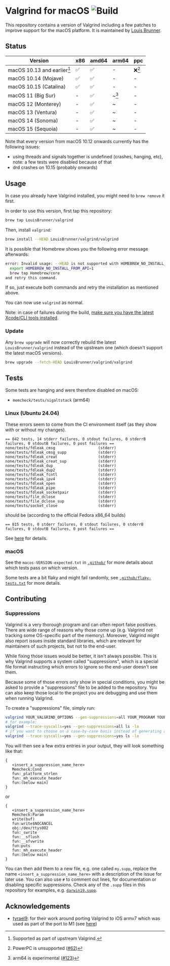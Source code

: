 # Valgrind for macOS ![Build](https://github.com/LouisBrunner/valgrind-macos/workflows/Build/badge.svg)

This repository contains a version of Valgrind including a few patches to improve support for the macOS platform. It is maintained by [Louis Brunner](https://github.com/LouisBrunner).

## Status

| Version                     | x86 | amd64 | arm64  | ppc    |
| --------------------------- | --- | ----- | ------ | ------ |
| macOS 10.13 and earlier[^1] | ✅  | ✅    | -      | ❌[^3] |
| macOS 10.14 (Mojave)        | ✅  | ✅    | -      | -      |
| macOS 10.15 (Catalina)      | ✅  | ✅    | -      | -      |
| macOS 11 (Big Sur)          | -   | ✅    | ~[^2]  | -      |
| macOS 12 (Monterey)         | -   | ✅    | ~      | -      |
| macOS 13 (Ventura)          | -   | ✅    | ~      | -      |
| macOS 14 (Sonoma)           | -   | ✅    | ~      | -      |
| macOS 15 (Sequoia)          | -   | ✅    | ~      | -      |

[^1]: Supported as part of upstream Valgrind.
[^2]: arm64 is experimental ([#123](https://github.com/LouisBrunner/valgrind-macos/issues/123))
[^3]: PowerPC is unsupported ([#62](https://github.com/LouisBrunner/valgrind-macos/issues/62))

Note that every version from macOS 10.12 onwards currently has the following issues:

- using threads and signals together is undefined (crashes, hanging, etc), note: a few tests were disabled because of that
- drd crashes on 10.15 (probably onwards)

## Usage

In case you already have Valgrind installed, you might need to `brew remove` it first.

In order to use this version, first tap this repository:

```sh
brew tap LouisBrunner/valgrind
```

Then, install `valgrind`:

```sh
brew install --HEAD LouisBrunner/valgrind/valgrind
```

It is possible that Homebrew shows you the following error message afterwards:

```bash
error: Invalid usage: --HEAD is not supported with HOMEBREW_NO_INSTALL_FROM_API unset! To resolve please run:
  export HOMEBREW_NO_INSTALL_FROM_API=1
  brew tap Homebrew/core
and retry this command.
```

If so, just execute both commands and retry the installation as mentioned above.

You can now use `valgrind` as normal.

Note: in case of failures during the build, [make sure you have the latest Xcode/CLI tools installed](https://github.com/LouisBrunner/valgrind-macos/issues/6#issuecomment-667587385).

### Update

Any `brew upgrade` will now correctly rebuild the latest `LouisBrunner/valgrind` instead of the upstream one (which doesn't support the latest macOS versions).

```sh
brew upgrade --fetch-HEAD LouisBrunner/valgrind/valgrind
```

## Tests

Some tests are hanging and were therefore disabled on macOS:

- `memcheck/tests/sigaltstack` (arm64)

### Linux (Ubuntu 24.04)

These errors seem to come from the CI environment itself (as they show with or without my changes).

```
== 842 tests, 14 stderr failures, 0 stdout failures, 0 stderrB failures, 0 stdoutB failures, 0 post failures ==
none/tests/fdleak_cmsg                   (stderr)
none/tests/fdleak_cmsg_supp              (stderr)
none/tests/fdleak_creat                  (stderr)
none/tests/fdleak_creat_sup              (stderr)
none/tests/fdleak_dup                    (stderr)
none/tests/fdleak_dup2                   (stderr)
none/tests/fdleak_fcntl                  (stderr)
none/tests/fdleak_ipv4                   (stderr)
none/tests/fdleak_open                   (stderr)
none/tests/fdleak_pipe                   (stderr)
none/tests/fdleak_socketpair             (stderr)
none/tests/file_dclose                   (stderr)
none/tests/file_dclose_sup               (stderr)
none/tests/socket_close                  (stderr)
```

should be (according to the official Fedora x86_64 builds)

```
== 815 tests, 0 stderr failures, 0 stdout failures, 0 stderrB failures, 0 stdoutB failures, 0 post failures ==
```

See [here](https://builder.sourceware.org/buildbot/#/builders?tags=%2Bvalgrind) for details.

### macOS

See the `macos-VERSION-expected.txt` in [`.github/`](.github/) for more details about which tests pass on which version.

Some tests are a bit flaky and might fail randomly, see [`.github/flaky-tests.txt`](.github/flaky-tests.txt) for more details.

## Contributing

### Suppressions

Valgrind is a very thorough program and can often report false positives. There are wide range of reasons why those come up (e.g. Valgrind not tracking some OS-specific part of the memory). Moreover, Valgrind might also report issues inside standard libraries, which are relevant for maintainers of such projects, but not to the end-user.

While fixing those issues would be better, it isn't always possible. This is why Valgrind supports a system called "suppressions", which is a special file format instructing which errors to ignore so the end-user doesn't see them.

Because some of those errors only show in special conditions, you might be asked to provide a "suppressions" file to be added to the repository. You can also keep those local to the project you are debugging and use them when running Valgrind.

To create a "suppressions" file, simply run:

```bash
valgrind YOUR_VALGRIND_OPTIONS --gen-suppressions=all YOUR_PROGRAM YOUR_PROGRAM_ARGS
# for example:
valgrind --trace-syscalls=yes --gen-suppressions=all ls -la
# if you want to choose on a case-by-case basis instead of generating all the suppressions, you can do:
valgrind --trace-syscalls=yes --gen-suppressions=yes ls -la
```

You will then see a few extra entries in your output, they will look something like that:

```
{
   <insert_a_suppression_name_here>
   Memcheck:Cond
   fun:_platform_strlen
   fun:_mh_execute_header
   fun:(below main)
}
```

or

```
{
   <insert_a_suppression_name_here>
   Memcheck:Param
   write(buf)
   fun:write$NOCANCEL
   obj:/dev/ttys002
   fun:_swrite
   fun:__sflush
   fun:__sfvwrite
   fun:puts
   fun:_mh_execute_header
   fun:(below main)
}
```

You can then add them to a new file, e.g. one called `my.supp`, replace the name `<insert_a_suppression_name_here>` with a description of the issue for later use. You can also use `#` to comment out lines, for documentation or disabling specific suppressions. Check any of the `.supp` files in this repository for examples, e.g. [`darwin19.supp`](darwin19.supp).

## Acknowledgements

- [tyrael9](https://github.com/tyrael9): for their work around porting Valgrind to iOS armv7 which was used as part of the port to M1 (see [here](https://github.com/tyrael9/valgrind-ios))
